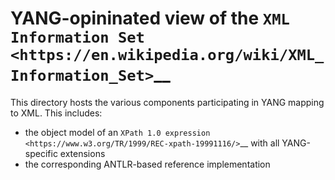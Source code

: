 # YANG-opininated view of the `XML Information Set <https://en.wikipedia.org/wiki/XML_Information_Set>`__

This directory hosts the various components participating in YANG mapping to XML. This includes:
* the object model of an `XPath 1.0 expression <https://www.w3.org/TR/1999/REC-xpath-19991116/>`__
  with all YANG-specific extensions
* the corresponding ANTLR-based reference implementation

